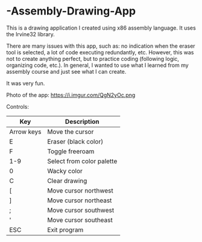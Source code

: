 # -Assembly-Drawing-App

This is a drawing application I created using x86 assembly language. It uses the Irvine32 library.

There are many issues with this app, such as: no indication when the eraser tool is selected, a lot of code executing redundantly, etc. However, this was not to create anything perfect, but to practice coding (following logic, organizing code, etc.). In general, I wanted to use what I learned from my assembly course and just see what I can create.

It was very fun.

Photo of the app: https://i.imgur.com/QgN2yOc.png


Controls:

| Key | Description |
| --- | --- |
| Arrow keys | Move the cursor |
| E | Eraser (black color) |
| F | Toggle freeroam |
| 1-9 | Select from color palette |
| 0 | Wacky color |
| C | Clear drawing |
| \[ | Move cursor northwest |
| ] | Move cursor northeast |
| ; | Move cursor southwest |
| ' | Move cursor southeast |
| ESC | Exit program |
